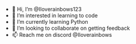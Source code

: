 - 👋 Hi, I’m @Iloverainbows123
- 👀 I’m interested in learning to code
- 🌱 I’m currently learning Python 
- 💞️ I’m looking to collaborate on getting feedback
- 📫 Reach me on discord @Iloverainbows

<!---
Iloverainbows123/Iloverainbows123 is a ✨ special ✨ repository because its `README.md` (this file) appears on your GitHub profile.
You can click the Preview link to take a look at your changes.
--->
